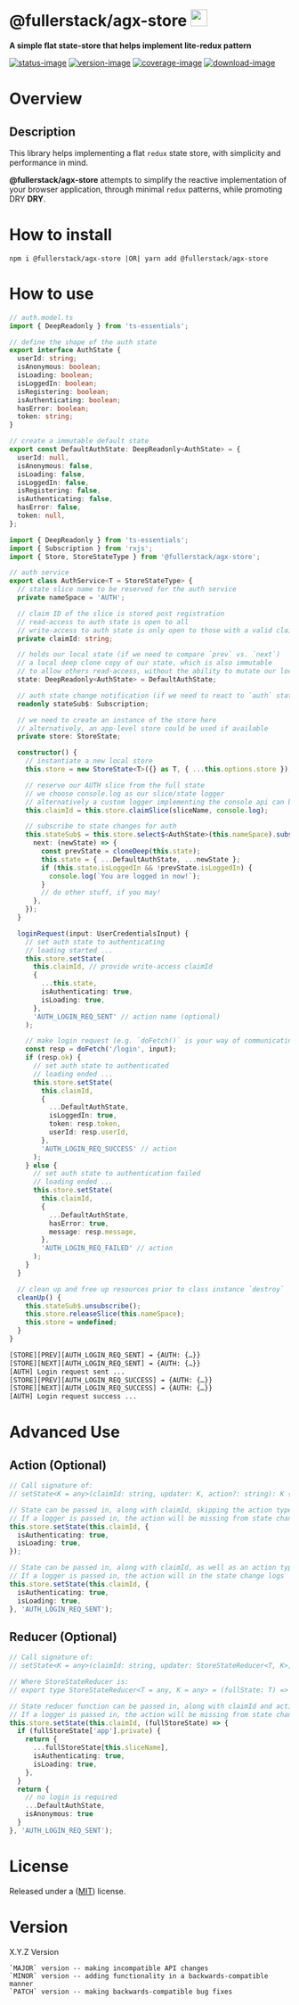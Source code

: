 # @fullerstack/agx-store <img style="margin-bottom: -6px" width="30" src="../../apps/fullerstack/src/assets/images/fullerstack-x250.png">

**A simple flat state-store that helps implement lite-redux pattern**

[![status-image]][status-link]
[![version-image]][version-link]
[![coverage-image]][coverage-link]
[![download-image]][download-link]

# Overview

## Description

This library helps implementing a flat `redux` state store, with simplicity and performance in mind.

**@fullerstack/agx-store** attempts to simplify the reactive implementation of your browser application, through minimal `redux` patterns, while promoting DRY **DRY**.

# How to install

    npm i @fullerstack/agx-store |OR| yarn add @fullerstack/agx-store

# How to use

```typescript
// auth.model.ts
import { DeepReadonly } from 'ts-essentials';

// define the shape of the auth state
export interface AuthState {
  userId: string;
  isAnonymous: boolean;
  isLoading: boolean;
  isLoggedIn: boolean;
  isRegistering: boolean;
  isAuthenticating: boolean;
  hasError: boolean;
  token: string;
}

// create a immutable default state
export const DefaultAuthState: DeepReadonly<AuthState> = {
  userId: null,
  isAnonymous: false,
  isLoading: false,
  isLoggedIn: false,
  isRegistering: false,
  isAuthenticating: false,
  hasError: false,
  token: null,
};
```

```typescript
import { DeepReadonly } from 'ts-essentials';
import { Subscription } from 'rxjs';
import { Store, StoreStateType } from '@fullerstack/agx-store';

// auth service
export class AuthService<T = StoreStateType> {
  // state slice name to be reserved for the auth service
  private nameSpace = 'AUTH';

  // claim ID of the slice is stored post registration
  // read-access to auth state is open to all
  // write-access to auth state is only open to those with a valid claimId
  private claimId: string;

  // holds our local state (if we need to compare `prev` vs. `next`)
  // a local deep clone copy of our state, which is also immutable
  // to allow others read-access, without the ability to mutate our local state
  state: DeepReadonly<AuthState> = DefaultAuthState;

  // auth state change notification (if we need to react to `auth` state changes)
  readonly stateSub$: Subscription;

  // we need to create an instance of the store here
  // alternatively, an app-level store could be used if available
  private store: StoreState;

  constructor() {
    // instantiate a new local store
    this.store = new StoreState<T>({} as T, { ...this.options.store });

    // reserve our AUTH slice from the full state
    // we choose console.log as our slice/state logger
    // alternatively a custom logger implementing the console api can be chosen
    this.claimId = this.store.claimSlice(sliceName, console.log);

    // subscribe to state changes for auth
    this.stateSub$ = this.store.select$<AuthState>(this.nameSpace).subscribe({
      next: (newState) => {
        const prevState = cloneDeep(this.state);
        this.state = { ...DefaultAuthState, ...newState };
        if (this.state.isLoggedIn && !prevState.isLoggedIn) {
          console.log(`You are logged in now!`);
        }
        // do other stuff, if you may!
      },
    });
  }

  loginRequest(input: UserCredentialsInput) {
    // set auth state to authenticating
    // loading started ...
    this.store.setState(
      this.claimId, // provide write-access claimId
      {
        ...this.state,
        isAuthenticating: true,
        isLoading: true,
      },
      'AUTH_LOGIN_REQ_SENT' // action name (optional)
    );

    // make login request (e.g. `doFetch()` is your way of communicating with your server)
    const resp = doFetch('/login', input);
    if (resp.ok) {
      // set auth state to authenticated
      // loading ended ...
      this.store.setState(
        this.claimId,
        {
          ...DefaultAuthState,
          isLoggedIn: true,
          token: resp.token,
          userId: resp.userId,
        },
        'AUTH_LOGIN_REQ_SUCCESS' // action
      );
    } else {
      // set auth state to authentication failed
      // loading ended ...
      this.store.setState(
        this.claimId,
        {
          ...DefaultAuthState,
          hasError: true,
          message: resp.message,
        },
        'AUTH_LOGIN_REQ_FAILED' // action
      );
    }
  }

  // clean up and free up resources prior to class instance `destroy`
  cleanUp() {
    this.stateSub$.unsubscribe();
    this.store.releaseSlice(this.nameSpace);
    this.store = undefined;
  }
}
```

```txt
[STORE][PREV][AUTH_LOGIN_REQ_SENT] ↠ {AUTH: {…}}
[STORE][NEXT][AUTH_LOGIN_REQ_SENT] ↠ {AUTH: {…}}
[AUTH] Login request sent ...
[STORE][PREV][AUTH_LOGIN_REQ_SUCCESS] ↠ {AUTH: {…}}
[STORE][NEXT][AUTH_LOGIN_REQ_SUCCESS] ↠ {AUTH: {…}}
[AUTH] Login request success ...
```

# Advanced Use

## Action (Optional)

```typescript
// Call signature of:
// setState<K = any>(claimId: string, updater: K, action?: string): K {}

// State can be passed in, along with claimId, skipping the action type
// If a logger is passed in, the action will be missing from state change logs
this.store.setState(this.claimId, {
  isAuthenticating: true,
  isLoading: true,
});

// State can be passed in, along with claimId, as well as an action type
// If a logger is passed in, the action will in the state change logs
this.store.setState(this.claimId, {
  isAuthenticating: true,
  isLoading: true,
}, 'AUTH_LOGIN_REQ_SENT');
```

## Reducer (Optional)

```typescript
// Call signature of:
// setState<K = any>(claimId: string, updater: StoreStateReducer<T, K>, action?: string): K;

// Where StoreStateReducer is:
// export type StoreStateReducer<T = any, K = any> = (fullState: T) => K;

// State reducer function can be passed in, along with claimId and action type
// If a logger is passed in, the action will be missing from state change logs
this.store.setState(this.claimId, (fullStoreState) => {
  if (fullStoreState['app'].private) {
    return {
      ...fullStoreState[this.sliceName],
      isAuthenticating: true,
      isLoading: true,
    },
  }
  return {
    // no login is required
    ...DefaultAuthState,
    isAnonymous: true
  }
}, 'AUTH_LOGIN_REQ_SENT');

```

# License

Released under a ([MIT](https://raw.githubusercontent.com/neekware/fullerstack/main/LICENSE)) license.

# Version

X.Y.Z Version

    `MAJOR` version -- making incompatible API changes
    `MINOR` version -- adding functionality in a backwards-compatible manner
    `PATCH` version -- making backwards-compatible bug fixes

[status-image]: https://github.com/neekware/fullerstack/actions/workflows/ci.yml/badge.svg
[status-link]: https://github.com/neekware/fullerstack/actions/workflows/ci.yml
[version-image]: https://img.shields.io/npm/v/@fullerstack/agx-store.svg
[version-link]: https://www.npmjs.com/package/@fullerstack/agx-store
[coverage-image]: https://coveralls.io/repos/neekware/fullerstack/badge.svg
[coverage-link]: https://coveralls.io/r/neekware/fullerstack
[download-image]: https://img.shields.io/npm/dm/@fullerstack/agx-store.svg
[download-link]: https://www.npmjs.com/package/@fullerstack/agx-store

